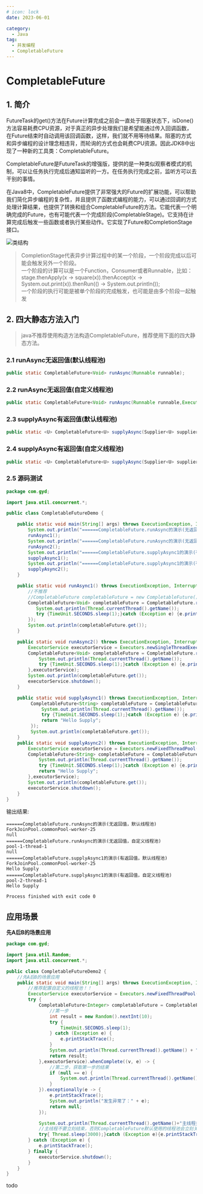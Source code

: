 ```yaml
---
# icon: lock
date: 2023-06-01

category:
  - Java
tag:
  - 并发编程
  - CompletableFuture
---
```

# CompletableFuture
## 1. 简介  

FutureTask的get()方法在Future计算完成之前会一直处于阻塞状态下，isDone()方法容易耗费CPU资源，对于真正的异步处理我们是希望能通过传入回调函数，在Future结束时自动调用该回调函数，这样，我们就不用等待结果。阻塞的方式和异步编程的设计理念相违背，而轮询的方式也会耗费CPU资源。因此JDK8中出现了一种新的工具类：CompletableFuture。

CompletableFuture是FutureTask的增强版，提供的是一种类似观察者模式的机制，可以让任务执行完成后通知监听的一方。在任务执行完成之前，监听方可以去干别的事情。

在Java8中，CompletableFuture提供了非常强大的Future的扩展功能，可以帮助我们简化异步编程的复杂性，并且提供了函数式编程的能力，可以通过回调的方式处理计算结果，也提供了转换和组合CompletableFuture的方法。它能代表一个明确完成的Future，也有可能代表一个完成阶段(CompletableStage)。它支持在计算完成后触发一些函数或者执行某些动作。它实现了Future和CompletionStage接口。

![类结构](/images/java/concurrent/CompletableFuture-1.png)


> CompletionStage代表异步计算过程中的某一个阶段，一个阶段完成以后可能会触发另外一个阶段。  
一个阶段的计算可以是一个Function，Consumer或者Runnable，比如：stage.thenApply(x -> square(x)).thenAccept(x -> System.out.print(x)).thenRun(() -> System.out.println());  
一个阶段的执行可能是被单个阶段的完成触发，也可能是由多个阶段一起触发

## 2. 四大静态方法入门
> java不推荐使用构造方法构造CompletableFuture，推荐使用下面的四大静态方法。
### 2.1 runAsync无返回值(默认线程池)
```java
public static CompletableFuture<Void> runAsync(Runnable runnable);
```

### 2.2 runAsync无返回值(自定义线程池)
```java
public static CompletableFuture<Void> runAsync(Runnable runnable,Executor executor);
```

### 2.3 supplyAsync有返回值(默认线程池)
```java
public static <U> CompletableFuture<U> supplyAsync(Supplier<U> supplier);
```

### 2.4 supplyAsync有返回值(自定义线程池)
```java
public static <U> CompletableFuture<U> supplyAsync(Supplier<U> supplier,Executor executor);
```
### 2.5 源码测试
```java
package com.gyd;

import java.util.concurrent.*;

public class CompletableFutureDemo {

    public static void main(String[] args) throws ExecutionException, InterruptedException {
        System.out.println("======CompletableFuture.runAsync的演示(无返回值，默认线程池)");
        runAsync1();
        System.out.println("======CompletableFuture.runAsync的演示(无返回值，自定义线程池)");
        runAsync2();
        System.out.println("======CompletableFuture.supplyAsync1的演示(有返回值，默认线程池)");
        supplyAsync1();
        System.out.println("======CompletableFuture.supplyAsync1的演示(有返回值，自定义线程池)");
        supplyAsync2();
    }

    public static void runAsync1() throws ExecutionException, InterruptedException {
        //不推荐
        //CompletableFuture completableFuture = new CompletableFuture();
        CompletableFuture<Void> completableFuture = CompletableFuture.runAsync(()->{
           System.out.println(Thread.currentThread().getName());
           try {TimeUnit.SECONDS.sleep(1);}catch (Exception e) {e.printStackTrace();}
        });
        System.out.println(completableFuture.get());
    }

    public static void runAsync2() throws ExecutionException, InterruptedException {
        ExecutorService executorService = Executors.newSingleThreadExecutor();
        CompletableFuture<Void> completableFuture = CompletableFuture.runAsync(()->{
            System.out.println(Thread.currentThread().getName());
            try {TimeUnit.SECONDS.sleep(1);}catch (Exception e) {e.printStackTrace();}
        },executorService);
        System.out.println(completableFuture.get());
        executorService.shutdown();
    }

    public static void supplyAsync1() throws ExecutionException, InterruptedException {
         CompletableFuture<String> completableFuture = CompletableFuture.supplyAsync(() ->{
             System.out.println(Thread.currentThread().getName());
             try {TimeUnit.SECONDS.sleep(1);}catch (Exception e) {e.printStackTrace();}
             return "Hello Supply";
         });
         System.out.println(completableFuture.get());
    }
    public static void supplyAsync2() throws ExecutionException, InterruptedException {
        ExecutorService executorService = Executors.newFixedThreadPool(3);
        CompletableFuture<String> completableFuture = CompletableFuture.supplyAsync(() ->{
            System.out.println(Thread.currentThread().getName());
            try {TimeUnit.SECONDS.sleep(1);}catch (Exception e) {e.printStackTrace();}
            return "Hello Supply";
        },executorService);
        System.out.println(completableFuture.get());
        executorService.shutdown();
    }
}

```
输出结果:  
```
======CompletableFuture.runAsync的演示(无返回值，默认线程池)
ForkJoinPool.commonPool-worker-25
null
======CompletableFuture.runAsync的演示(无返回值，自定义线程池)
pool-1-thread-1
null
======CompletableFuture.supplyAsync1的演示(有返回值，默认线程池)
ForkJoinPool.commonPool-worker-25
Hello Supply
======CompletableFuture.supplyAsync1的演示(有返回值，自定义线程池)
pool-2-thread-1
Hello Supply

Process finished with exit code 0

```

## 应用场景
**先A后B的场景应用**
```java
package com.gyd;

import java.util.Random;
import java.util.concurrent.*;

public class CompletableFutureDemo2 {
    //先A后B的场景应用
    public static void main(String[] args) throws ExecutionException, InterruptedException {
        //推荐配置自定义的线程池！！
        ExecutorService executorService = Executors.newFixedThreadPool(3);
        try {
            CompletableFuture<Integer> completableFuture = CompletableFuture.supplyAsync(() -> {
                //第一步
                int result = new Random().nextInt(10);
                try {
                    TimeUnit.SECONDS.sleep(1);
                } catch (Exception e) {
                    e.printStackTrace();
                }
                System.out.println(Thread.currentThread().getName() + " 出结果:" + result);
                return result;
            },executorService).whenComplete((v, e) -> {
                //第二步，获取第一步的结果
                if (null == e) {
                    System.out.println(Thread.currentThread().getName() + " 接收到结果:" + v);
                }
            }).exceptionally(e -> {
                e.printStackTrace();
                System.out.println("发生异常了：" + e);
                return null;
            });

            System.out.println(Thread.currentThread().getName()+"主线程去忙别的事情");
            //主线程不要立刻结束，否则CompletableFuture默认使用的线程池会立刻关闭，这里暂停3秒钟
            try{ Thread.sleep(3000);}catch (Exception e){e.printStackTrace();}
        } catch (Exception e) {
            e.printStackTrace();
        } finally {
            executorService.shutdown();
        }
    }
}

```
todo
